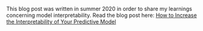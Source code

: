 This blog post was written in summer 2020 in order to share my learnings concerning model interpretability. Read the blog post here: [How to Increase the Interpretability of Your Predictive Model](https://towardsdatascience.com/how-to-increase-the-interpretability-of-your-predictive-model-b786d72365f1)
